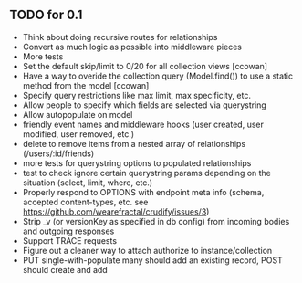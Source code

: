## TODO for 0.1

- Think about doing recursive routes for relationships
- Convert as much logic as possible into middleware pieces
- More tests
- Set the default skip/limit to 0/20 for all collection views [ccowan]
- Have a way to overide the collection query (Model.find()) to use a static method from the model [ccowan]
- Specify query restrictions like max limit, max specificity, etc.
- Allow people to specify which fields are selected via querystring
- Allow autopopulate on model
- friendly event names and middleware hooks (user created, user modified, user removed, etc.)
- delete to remove items from a nested array of relationships (/users/:id/friends)
- more tests for querystring options to populated relationships
- test to check ignore certain querystring params depending on the situation (select, limit, where, etc.)
- Properly respond to OPTIONS with endpoint meta info (schema, accepted content-types, etc. see https://github.com/wearefractal/crudify/issues/3)
- Strip _v (or versionKey as specified in db config) from incoming bodies and outgoing responses
- Support TRACE requests
- Figure out a cleaner way to attach authorize to instance/collection
- PUT single-with-populate many should add an existing record, POST should create and add